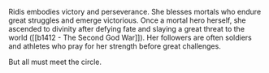 Ridis embodies victory and perseverance. She blesses mortals who endure great struggles and emerge victorious. Once a mortal hero herself, she ascended to divinity after defying fate and slaying a great threat to the world ([[b1412 - The Second God War]]). Her followers are often soldiers and athletes who pray for her strength before great challenges.

But all must meet the circle.


